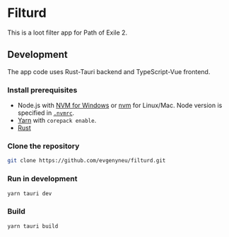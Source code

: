 # Filturd

This is a loot filter app for Path of Exile 2.

## Development

The app code uses Rust-Tauri backend and TypeScript-Vue frontend.

### Install prerequisites

* Node.js with [NVM for Windows](https://github.com/coreybutler/nvm-windows) or [nvm](https://github.com/nvm-sh/nvm) for Linux/Mac. Node version is specified in [`.nvmrc`](.nvmrc).
* [Yarn](https://yarnpkg.com) with `corepack enable`.
* [Rust](https://www.rust-lang.org/)

### Clone the repository

```sh
git clone https://github.com/evgenyneu/filturd.git
```



### Run in development

```sh
yarn tauri dev
```

### Build

```sh
yarn tauri build
```
